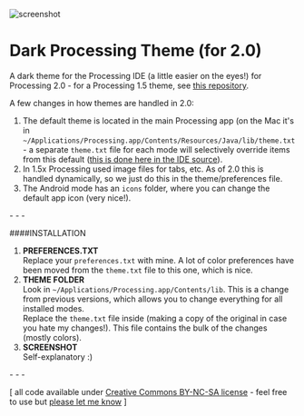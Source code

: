 ![screenshot](https://raw.github.com/jeffThompson/DarkProcessingTheme_2.0/master/screenshot.png)

Dark Processing Theme (for 2.0)
===================

A dark theme for the Processing IDE (a little easier on the eyes!) for Processing 2.0 - for a Processing 1.5 theme, see [this repository](https://github.com/jeffThompson/DarkProcessingTheme).

A few changes in how themes are handled in 2.0:  

1. The default theme is located in the main Processing app (on the Mac it's in `~/Applications/Processing.app/Contents/Resources/Java/lib/theme.txt` - a separate `theme.txt` file for each mode will selectively override items from this default ([this is done here in the IDE source](https://github.com/processing/processing/blob/909e3a5609d5b7738e33067657a82a33cd663ac5/app/src/processing/app/Mode.java)).  
2. In 1.5x Processing used image files for tabs, etc. As of 2.0 this is handled dynamically, so we just do this in the theme/preferences file.  
3. The Android mode has an `icons` folder, where you can change the default app icon (very nice!).  

\- \- \-

####INSTALLATION
1. **PREFERENCES.TXT**  
Replace your `preferences.txt` with mine. A lot of color preferences have been moved from the `theme.txt` file to this one, which is nice.
2. **THEME FOLDER**  
Look in `~/Applications/Processing.app/Contents/lib`. This is a change from previous versions, which allows you to change everything for all installed modes.  
Replace the `theme.txt` file inside (making a copy of the original in case you hate my changes!). This file contains the bulk of the changes (mostly colors).  
3. **SCREENSHOT**  
Self-explanatory :)

\- \- \-

\[ all code available under [Creative Commons BY-NC-SA license](http://creativecommons.org/licenses/by-nc-sa/3.0/) - feel free to use but [please let me know](http://www.jeffreythompson.org) \]
